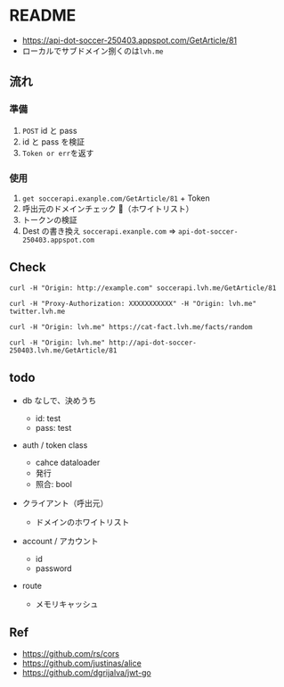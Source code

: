 # README

- https://api-dot-soccer-250403.appspot.com/GetArticle/81
- ローカルでサブドメイン捌くのは`lvh.me`

## 流れ

### 準備

1. `POST` id と pass
2. id と pass を検証
3. `Token or err`を返す

### 使用

1. `get soccerapi.exanple.com/GetArticle/81` + Token
2. 呼出元のドメインチェック （ホワイトリスト）
3. トークンの検証
4. Dest の書き換え `soccerapi.exanple.com` => `api-dot-soccer-250403.appspot.com`

## Check

```
curl -H "Origin: http://example.com" soccerapi.lvh.me/GetArticle/81

curl -H "Proxy-Authorization: XXXXXXXXXXX" -H "Origin: lvh.me" twitter.lvh.me

curl -H "Origin: lvh.me" https://cat-fact.lvh.me/facts/random

curl -H "Origin: lvh.me" http://api-dot-soccer-250403.lvh.me/GetArticle/81

```

## todo

- db なしで、決めうち

  - id: test
  - pass: test

- auth / token class

  - cahce dataloader
  - 発行
  - 照合: bool

- クライアント（呼出元）

  - ドメインのホワイトリスト

- account / アカウント

  - id
  - password

- route
  - メモリキャッシュ

## Ref

- https://github.com/rs/cors
- https://github.com/justinas/alice
- https://github.com/dgrijalva/jwt-go
